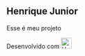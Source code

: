 
## Henrique Junior


Esse é meu projeto


Desenvolvido com <img alt="Henrique-React" height="25" width="25" src="https://cdn.jsdelivr.net/gh/devicons/devicon/icons/react/react-original-wordmark.svg" /> 



